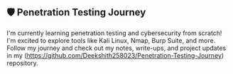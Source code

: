 ## 🛡️ Penetration Testing Journey

I'm currently learning penetration testing and cybersecurity from scratch!  
I'm excited to explore tools like Kali Linux, Nmap, Burp Suite, and more.  
Follow my journey and check out my notes, write-ups, and project updates in my (https://github.com/Deekshith258023/Penetration-Testing-Journey) repository.